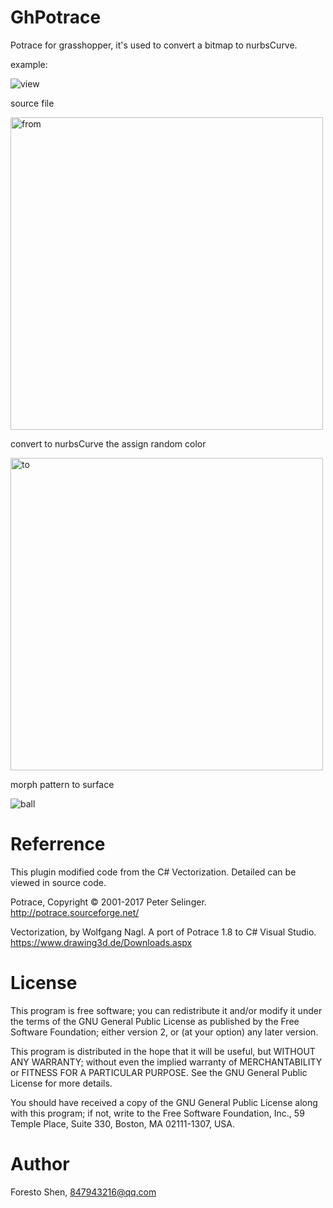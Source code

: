 # GhPotrace
Potrace for grasshopper, it's used to convert a bitmap to nurbsCurve.

example:


![view](https://github.com/zasti/GhPotrace/blob/master/file.png)

source file

<img src="https://github.com/zasti/GhPotrace/blob/master/example/Abstract-Rooster-Silhouette.png" width = "500" height = "500" alt="from" align=center />

convert to nurbsCurve the assign random color

<img src="https://github.com/zasti/GhPotrace/blob/master/Potrace_232644.png" width = "500" height = "500" alt="to" align=center />

morph pattern to surface

![ball](https://github.com/zasti/GhPotrace/blob/master/surface%20morph.png)

# Referrence
This plugin modified code from the C# Vectorization. Detailed can be viewed in source code.

Potrace, Copyright © 2001-2017 Peter Selinger. http://potrace.sourceforge.net/

Vectorization, by Wolfgang Nagl. A port of Potrace 1.8 to C# Visual Studio. https://www.drawing3d.de/Downloads.aspx

# License
This program is free software; you can redistribute it and/or modify it under the terms of the GNU General Public License as published by the Free Software Foundation; either version 2, or (at your option) any later version.

This program is distributed in the hope that it will be useful, but WITHOUT ANY WARRANTY; without even the implied warranty of MERCHANTABILITY or FITNESS FOR A PARTICULAR PURPOSE. See the GNU General Public License for more details.

You should have received a copy of the GNU General Public License along with this program; if not, write to the Free Software Foundation, Inc., 59 Temple Place, Suite 330, Boston, MA 02111-1307, USA.

# Author
Foresto Shen, 847943216@qq.com
